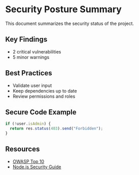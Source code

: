 # Security Posture Summary

This document summarizes the security status of the project.

## Key Findings

- 2 critical vulnerabilities
- 5 minor warnings

## Best Practices

- Validate user input
- Keep dependencies up to date
- Review permissions and roles

## Secure Code Example

```js
if (!user.isAdmin) {
  return res.status(403).send("Forbidden");
}
```

## Resources

- [OWASP Top 10](https://owasp.org/www-project-top-ten/)
- [Node.js Security Guide](https://nodejs.org/en/security/)
